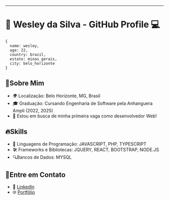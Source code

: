 
---

# 👋 Wesley da Silva - GitHub Profile 💻
```
{
  name: wesley,
  age: 22,
  country: brazil,
  estate: minas_gerais,
  city: belo_horizonte
}
```

## 🌱Sobre Mim

- 🌍 Localização: Belo Horizonte, MG, Brasil
- 🎓 Graduação: Cursando Engenharia de Software pela Anhanguera Ampli (2022, 2025)
- 💼 Estou em busca de minha primeira vaga como desenvolvedor Web!

## 🔥Skills

- 🚀 Linguagens de Programação: JAVASCRIPT, PHP, TYPESCRIPT
- 🛠️ Frameworks e Bibliotecas: JQUERY, REACT, BOOTSTRAP, NODE.JS
- 🔍Bancos de Dados: MYSQL

##  📱Entre em Contato

- 💬 [LinkedIn](https://www.linkedin.com/in/wesleysv19/)
- 🌐 [Portfólio](https://wesleysv19.github.io/portfolio/)

